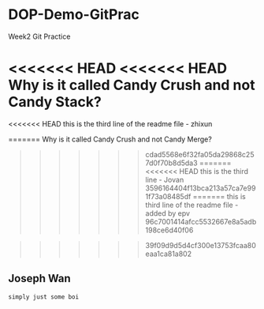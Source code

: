 # DOP-Demo-GitPrac

Week2 Git Practice

<<<<<<< HEAD
<<<<<<< HEAD
Why is it called Candy Crush and not Candy Stack?
=======
<<<<<<< HEAD
this is the third line of the readme file - zhixun


=======
Why is it called Candy Crush and not Candy Merge?
>>>>>>> cdad5568e6f32fa05da29868c257d0f70b8d5da3
=======
<<<<<<< HEAD
this is the third line - Jovan
>>>>>>> 3596164404f13bca213a57ca7e991f73a08485df
=======
this is third line of the readme file - added by epv
>>>>>>> 96c7001414afcc5532667e8a5adb198ce6d40f06

>>>>>>> 39f09d9d5d4cf300e13753fcaa80eaa1ca81a802

## <strong>Joseph Wan</strong>
```simply just some boi```